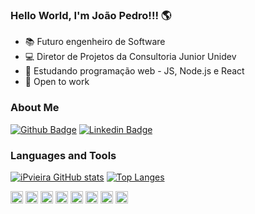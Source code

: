 ### Hello World, I'm João Pedro!!! 🌎
- 📚 Futuro engenheiro de Software
- 💻 Diretor de Projetos da Consultoria Junior Unidev
- 🌱 Estudando programação web - JS, Node.js e React
- 🤝 Open to work
### About Me
[![Github Badge](https://img.shields.io/badge/-Github-000?style=flat-square&logo=Github&logoColor=white&link=https://github.com/iPvieira)](https://github.com/iPvieira)
[![Linkedin Badge](https://img.shields.io/badge/-LinkedIn-blue?style=flat-square&logo=Linkedin&logoColor=white&link=https://www.linkedin.com/in/joãotokusumivieira/)](https://www.linkedin.com/in/joãotokusumivieira/)
### Languages and Tools
[![iPvieira GitHub stats](https://github-readme-stats.vercel.app/api?username=iPvieira&theme=tokyonight)](https://github.com/iPvieira/github-readme-stats)
[![Top Langes](https://github-readme-stats.vercel.app/api/top-langs?username=iPvieira&theme=tokyonight&layout=compact)](https://github.com/iPvieira/github-readme-stats)

<code><img height= "20" src="https://img.shields.io/badge/HTML5-E34F26?style=for-the-badge&logo=html5&logoColor=white"></code>
<code><img height= "20" src="https://img.shields.io/badge/CSS3-1572B6?style=for-the-badge&logo=css3&logoColor=white"></code>
<code><img height= "20" src="https://img.shields.io/badge/JavaScript-323330?style=for-the-badge&logo=javascript&logoColor=F7DF1E"></code>
<code><img height= "20" src="https://img.shields.io/badge/React-20232A?style=for-the-badge&logo=react&logoColor=61DAFB"></code>
<code><img height= "20" src="https://img.shields.io/badge/Node.js-339933?style=for-the-badge&logo=nodedotjs&logoColor=white"></code>
<code><img height= "20" src="https://img.shields.io/badge/Git-F05032?style=for-the-badge&logo=git&logoColor=white"></code>
<code><img height= "20" src="https://img.shields.io/badge/Visual_Studio_Code-0078D4?style=for-the-badge&logo=visual%20studio%20code&logoColor=white"></code>
<code><img height= "20" src="https://img.shields.io/badge/Discord-7289DA?style=for-the-badge&logo=discord&logoColor=white"></code>
